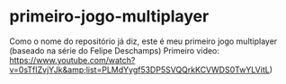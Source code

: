 # primeiro-jogo-multiplayer
Como o nome do repositório já diz, este é meu primeiro jogo multiplayer (baseado na série do Felipe Deschamps) Primeiro video: https://www.youtube.com/watch?v=0sTfIZvjYJk&amp;list=PLMdYygf53DP5SVQQrkKCVWDS0TwYLVitL)
